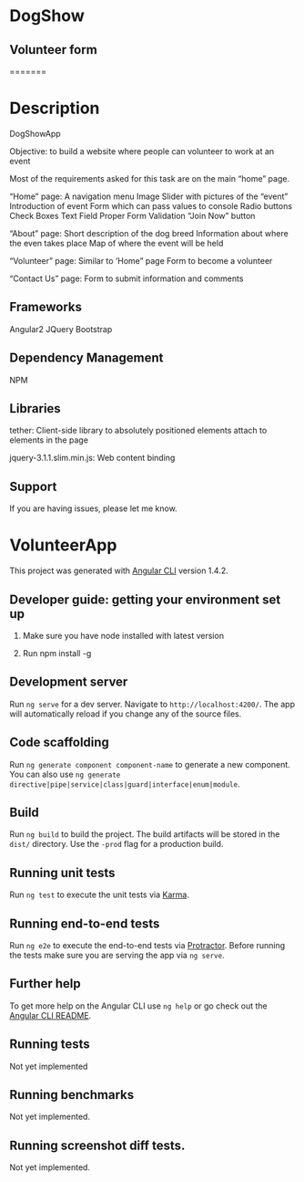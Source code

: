 
# DogShow
## Volunteer form
=======
# Description 
DogShowApp

Objective: to build a website where people can volunteer to work at an event

Most of the requirements asked for this task are on the main “home” page.

“Home” page:
    A navigation menu
    Image Slider with pictures of the “event”
    Introduction of event
    Form which can pass values to console
    Radio buttons
    Check Boxes
    Text Field
    Proper Form Validation
    “Join Now” button

“About” page:
    Short description of the dog breed
    Information about where the even takes place
    Map of where the event will be held 

“Volunteer” page:
    Similar to ‘Home” page
    Form to become a volunteer

“Contact Us” page:
    Form to submit information and comments

## Frameworks

Angular2
JQuery
Bootstrap

## Dependency Management

NPM

## Libraries
tether:
Client-side library to absolutely positioned elements attach to elements in the page

jquery-3.1.1.slim.min.js:
Web content binding

Support
-------

If you are having issues, please let me know.



# VolunteerApp

This project was generated with [Angular CLI](https://github.com/angular/angular-cli) version 1.4.2.

## Developer guide: getting your environment set up

1. Make sure you have node installed with latest version

2. Run npm install -g



## Development server

Run `ng serve` for a dev server. Navigate to `http://localhost:4200/`. The app will automatically reload if you change any of the source files.

## Code scaffolding

Run `ng generate component component-name` to generate a new component. You can also use `ng generate directive|pipe|service|class|guard|interface|enum|module`.

## Build

Run `ng build` to build the project. The build artifacts will be stored in the `dist/` directory. Use the `-prod` flag for a production build.

## Running unit tests

Run `ng test` to execute the unit tests via [Karma](https://karma-runner.github.io).

## Running end-to-end tests

Run `ng e2e` to execute the end-to-end tests via [Protractor](http://www.protractortest.org/).
Before running the tests make sure you are serving the app via `ng serve`.

## Further help

To get more help on the Angular CLI use `ng help` or go check out the [Angular CLI README](https://github.com/angular/angular-cli/blob/master/README.md).

## Running tests

Not yet implemented

## Running benchmarks

Not yet implemented.

## Running screenshot diff tests.

Not yet implemented.

